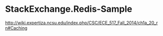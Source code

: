 # StackExchange.Redis-Sample

http://wiki.expertiza.ncsu.edu/index.php/CSC/ECE_517_Fall_2014/ch1a_20_rn#Caching
